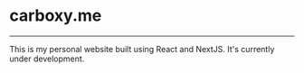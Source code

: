 # carboxy.me
---
This is my personal website built using React and NextJS. It's currently under development.
